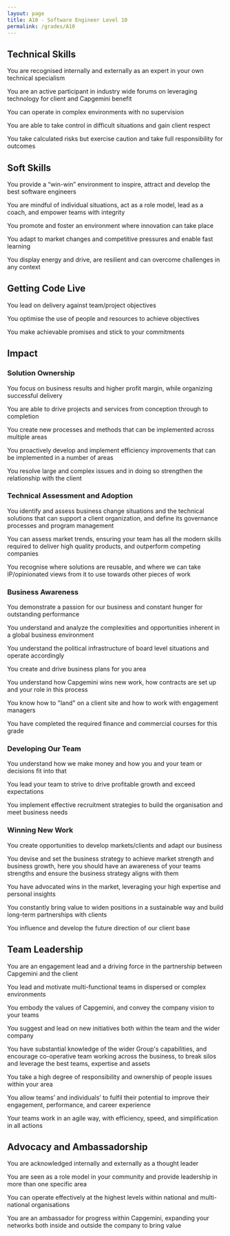 ```yaml
---
layout: page
title: A10 - Software Engineer Level 10
permalink: /grades/A10
---
```


## Technical Skills 

You are recognised internally and externally as an expert in your own technical specialism

You are an active participant in industry wide forums on leveraging technology for client and Capgemini benefit

You can operate in complex environments with no supervision

You are able to take control in difficult situations and gain client respect

You take calculated risks but exercise caution and take full responsibility for outcomes

## Soft Skills 

You provide a “win-win” environment to inspire, attract and develop the best software engineers

You are mindful of individual situations, act as a role model, lead as a coach, and empower teams with integrity

You promote and foster an environment where innovation can take place

You adapt to market changes and competitive pressures and enable fast learning 

You display energy and drive, are resilient and can overcome challenges in any context

## Getting Code Live 

You lead on delivery against team/project objectives

You optimise the use of people and resources to achieve objectives

You make achievable promises and stick to your commitments

## Impact 

### Solution Ownership

You focus on business results and higher profit margin, while organizing successful delivery

You are able to drive projects and services from conception through to completion

You create new processes and methods that can be implemented across multiple areas

You proactively develop and implement efficiency improvements that can be implemented in a number of areas

You resolve large and complex issues and in doing so strengthen the relationship with the client

### Technical Assessment and Adoption

You identify and assess business change situations and the technical solutions that can support a client organization, and define its governance processes and program management

You can assess market trends, ensuring your team has all the modern skills required to deliver high quality products, and outperform competing companies

You recognise where solutions are reusable, and where we can take IP/opinionated views from it to use towards other pieces of work

### Business Awareness

You demonstrate a passion for our business and constant hunger for outstanding performance

You understand and analyze the complexities and opportunities inherent in a global business environment

You understand the political infrastructure of board level situations and operate accordingly

You create and drive business plans for you area

You understand how Capgemini wins new work, how contracts are set up and your role in this process

You know how to "land" on a client site and how to work with engagement managers

You have completed the required finance and commercial courses for this grade

### Developing Our Team

You understand how we make money and how you and your team or decisions fit into that

You lead your team to strive to drive profitable growth and exceed expectations 

You implement effective recruitment strategies to build the organisation and meet business needs

### Winning New Work

You create opportunities to develop markets/clients and adapt our business

You devise and set the business strategy to achieve market strength and business growth, here you should have an awareness of your teams strengths and ensure the business strategy aligns with them

You have advocated wins in the market, leveraging your high expertise and personal insights

You constantly bring value to widen positions in a sustainable way and build long-term partnerships with clients

You influence and develop the future direction of our client base

## Team Leadership

You are an engagement lead and a driving force in the partnership between Capgemini and the client

You lead and motivate multi-functional teams in dispersed or complex environments

You embody the values of Capgemini, and convey the company vision to your teams

You suggest and lead on new initiatives both within the team and the wider company

You have substantial knowledge of the wider Group's capabilities, and encourage co-operative team working across the business, to break silos and leverage the best teams, expertise and assets

You take a high degree of responsibility and ownership of people issues within your area

You allow teams’ and individuals’ to fulfil their potential to improve their engagement, performance, and career experience

Your teams work in an agile way, with efficiency, speed, and simplification in all actions

## Advocacy and Ambassadorship 

You are acknowledged internally and externally as a thought leader

You are seen as a role model in your community and provide leadership in more than one specific area

You can operate effectively at the highest levels within national and multi-national organisations

You are an ambassador for progress within Capgemini, expanding your networks both inside and outside the company to bring value